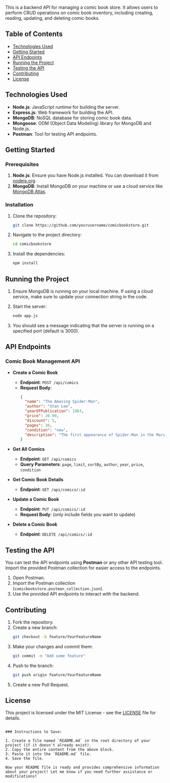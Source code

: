 This is a backend API for managing a comic book store. It allows users to perform CRUD operations on comic book inventory, including creating, reading, updating, and deleting comic books.

## Table of Contents

- [Technologies Used](#technologies-used)
- [Getting Started](#getting-started)
- [API Endpoints](#api-endpoints)
- [Running the Project](#running-the-project)
- [Testing the API](#testing-the-api)
- [Contributing](#contributing)
- [License](#license)

## Technologies Used

- **Node.js**: JavaScript runtime for building the server.
- **Express.js**: Web framework for building the API.
- **MongoDB**: NoSQL database for storing comic book data.
- **Mongoose**: ODM (Object Data Modeling) library for MongoDB and Node.js.
- **Postman**: Tool for testing API endpoints.

## Getting Started

### Prerequisites

1. **Node.js**: Ensure you have Node.js installed. You can download it from [nodejs.org](https://nodejs.org/).
2. **MongoDB**: Install MongoDB on your machine or use a cloud service like [MongoDB Atlas](https://www.mongodb.com/cloud/atlas).

### Installation

1. Clone the repository:

   ```bash
   git clone https://github.com/yourusername/comicbookstore.git
   ```

2. Navigate to the project directory:

   ```bash
   cd comicbookstore
   ```

3. Install the dependencies:

   ```bash
   npm install
   ```

## Running the Project

1. Ensure MongoDB is running on your local machine. If using a cloud service, make sure to update your connection string in the code.

2. Start the server:

   ```bash
   node app.js
   ```

3. You should see a message indicating that the server is running on a specified port (default is 3000).

## API Endpoints

### Comic Book Management API

- **Create a Comic Book**
  - **Endpoint**: `POST /api/comics`
  - **Request Body**:
    ```json
    {
      "name": "The Amazing Spider-Man",
      "author": "Stan Lee",
      "yearOfPublication": 1963,
      "price": 20.99,
      "discount": 5,
      "pages": 36,
      "condition": "new",
      "description": "The first appearance of Spider-Man in the Marvel universe."
    }
    ```

- **Get All Comics**
  - **Endpoint**: `GET /api/comics`
  - **Query Parameters**: `page`, `limit`, `sortBy`, `author`, `year`, `price`, `condition`

- **Get Comic Book Details**
  - **Endpoint**: `GET /api/comics/:id`

- **Update a Comic Book**
  - **Endpoint**: `PUT /api/comics/:id`
  - **Request Body**: (only include fields you want to update)

- **Delete a Comic Book**
  - **Endpoint**: `DELETE /api/comics/:id`

## Testing the API

You can test the API endpoints using **Postman** or any other API testing tool. Import the provided Postman collection for easier access to the endpoints.

1. Open Postman.
2. Import the Postman collection (`comicbookstore.postman_collection.json`).
3. Use the provided API endpoints to interact with the backend.

## Contributing

1. Fork the repository.
2. Create a new branch:
   ```bash
   git checkout -b feature/YourFeatureName
   ```
3. Make your changes and commit them:
   ```bash
   git commit -m "Add some feature"
   ```
4. Push to the branch:
   ```bash
   git push origin feature/YourFeatureName
   ```
5. Create a new Pull Request.

## License

This project is licensed under the MIT License - see the [LICENSE](LICENSE) file for details.
```

### Instructions to Save:

1. Create a file named `README.md` in the root directory of your project (if it doesn't already exist).
2. Copy the entire content from the above block.
3. Paste it into the `README.md` file.
4. Save the file.

Now your README file is ready and provides comprehensive information about your project! Let me know if you need further assistance or modifications!
